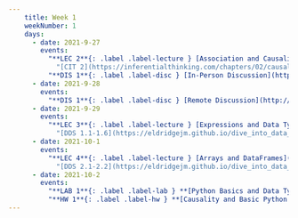 ```yaml
---
    title: Week 1
    weekNumber: 1
    days:
      - date: 2021-9-27
        events:
          "**LEC 2**{: .label .label-lecture } [Association and Causality](http://datahub.ucsd.edu/user-redirect/git-sync?repo=https://github.com/dsc-courses/dsc10-2021-fa&subPath=lectures/lec02/lecture.ipynb)":
            "[CIT 2](https://inferentialthinking.com/chapters/02/causality-and-experiments.html)"
          "**DIS 1**{: .label .label-disc } [In-Person Discussion](http://datahub.ucsd.edu/user-redirect/git-sync?repo=https://github.com/dsc-courses/dsc10-2021-fa&subPath=discussions/01-python_basics/discussion.ipynb)":
      - date: 2021-9-28
        events:
          "**DIS 1**{: .label .label-disc } [Remote Discussion](http://datahub.ucsd.edu/user-redirect/git-sync?repo=https://github.com/dsc-courses/dsc10-2021-fa&subPath=discussions/01-python_basics/discussion.ipynb)":
      - date: 2021-9-29
        events:
          "**LEC 3**{: .label .label-lecture } [Expressions and Data Types](http://datahub.ucsd.edu/user-redirect/git-sync?repo=https://github.com/dsc-courses/dsc10-2021-fa&subPath=lectures/lec03/lecture.ipynb)":
            "[DDS 1.1-1.6](https://eldridgejm.github.io/dive_into_data_science/01-getting_started/tools.html)"
      - date: 2021-10-1
        events:
          "**LEC 4**{: .label .label-lecture } [Arrays and DataFrames](http://datahub.ucsd.edu/user-redirect/git-sync?repo=https://github.com/dsc-courses/dsc10-2021-fa&subPath=lectures/lec04/lecture.ipynb)":
            "[DDS 2.1-2.2](https://eldridgejm.github.io/dive_into_data_science/02-data_sets/arrays.html)"
      - date: 2021-10-2
        events:
          "**LAB 1**{: .label .label-lab } **[Python Basics and Data Types (due 10/2)](http://datahub.ucsd.edu/user-redirect/git-sync?repo=https://github.com/dsc-courses/dsc10-2021-fa&subPath=labs/01-python_basics/lab.ipynb)**":
          "**HW 1**{: .label .label-hw } **[Causality and Basic Python (due 10/2)](http://datahub.ucsd.edu/user-redirect/git-sync?repo=https://github.com/dsc-courses/dsc10-2021-fa&subPath=homeworks/01-causality/homework.ipynb)**":
---
```

